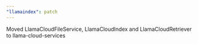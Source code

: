 ```yaml
---
"llamaindex": patch
---
```


Moved LlamaCloudFileService, LlamaCloudIndex and LlamaCloudRetriever to llama-cloud-services
